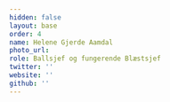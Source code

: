 ```yaml
---
hidden: false
layout: base
order: 4
name: Helene Gjerde Aamdal
photo_url: 
role: Ballsjef og fungerende Blæstsjef
twitter: ''
website: ''
github: ''
---
```

